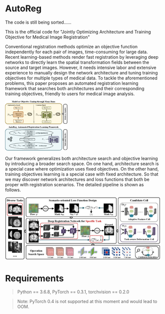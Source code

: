 # AutoReg

The code is still being sorted......

This is the official code for "Jointly Optimizing Architecture and Training Objective for Medical Image Registration" 


Conventional registration methods optimize an objective function independently for each pair of images, time-consuming for large data.
Recent learning-based methods render fast registration by leveraging deep networks to directly learn the spatial transformation fields between the source and target images. 
However, it needs intensive labor and extensive experience to manually design the network architecture and tuning training objectives for multiple types of medical data.
To tackle the aforementioned problems, this paper proposes an automated registration learning framework that searches both architectures and their corresponding training objectives, friendly to users for medical image analysis. 


<img src=pipline.png width=40%%pic_center>


Our framework generalizes both architecture search and objective learning by introducing a broader search space. On one hand, architecture search is a special case where optimization uses fixed objectives. On the other hand, training objectives learning is a special case with fixed architecture. So that we may discover network architectures and loss functions that both be proper with registration scenarios. The detailed pipeline is shown as follows.


![Alt text](pipeline.png)



# Requirements

> Python == 3.6.8, PyTorch == 0.3.1, torchvision == 0.2.0  <br>

> Note: PyTorch 0.4 is not supported at this moment and would lead to OOM.  <br>





